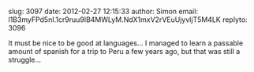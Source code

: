 slug:    3097
date:    2012-02-27 12:15:33
author:  Simon
email:   l1B3myFPd5nI.1cr9ruu9IB4MWLyM.NdX1mxV2rVEuUjyvljT5M4LK
replyto: 3096

It must be nice to be good at languages... I managed to learn a
passable amount of spanish for a trip to Peru a few years ago, but
that was still a struggle...
